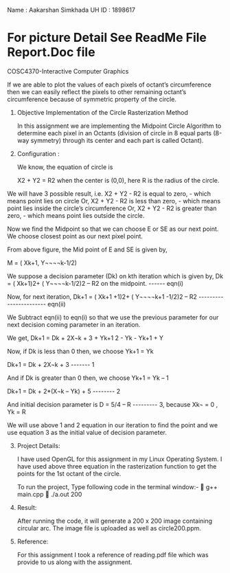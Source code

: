 Name : Aakarshan Simkhada
UH ID : 1898617
# For picture Detail See ReadMe File Report.Doc file 


COSC4370-Interactive Computer Graphics
	
If we are able to plot the values of each pixels of octant’s circumference then we can easily reflect the pixels to other remaining octant’s circumference because of symmetric property of the circle.

1.	Objective
	Implementation of the Circle Rasterization Method

	In this assignment we are implementing the Midpoint Circle Algorithm to determine each pixel in an Octants (division of circle in 8 equal parts (8-way symmetry) through its center and each part is called Octant).  

 

2.	Configuration :

	We know, the equation of circle is 

	X2 + Y2 = R2 when the center is (0,0), here R is the radius of the circle.

We will have 3 possible result, i.e.
	  	X2 + Y2 - R2 is equal to zero, - which means point lies on circle
	Or, 	X2 + Y2 - R2 is less than zero, - which means point lies inside the circle’s circumference
	Or, X2 + Y2 - R2 is greater than zero, - which means point lies outside the circle.

Now we find the Midpoint so that we can choose E or SE as our next point. We choose closest point as our next pixel point. 


From above figure, the Mid point of E and SE is given by,

M = ( Xk+1, Y¬¬¬¬k-1/2)

We suppose a decision parameter (Dk) on kth iteration which is given by,
Dk =  ( Xk+1)2+ ( Y¬¬¬¬k-1/2)2 – R2 on the midpoint. ------ eqn(i)

Now, for next iteration,
Dk+1 = ( Xk+1 +1)2+ ( Y¬¬¬¬k+1 -1/2)2 – R2 ----------------------- eqn(ii)

We Subtract eqn(ii) to eqn(i) so that we use the previous parameter for our next decision coming parameter in an iteration.

We get, 
	Dk+1 = Dk + 2X¬k + 3 + Yk+1 2 - Yk - Yk+1 + Y

Now, if Dk is less than 0 then, we choose Yk+1 = Yk

Dk+1 =  Dk + 2X¬k + 3                     ------- 1

And if Dk is greater than 0 then, we choose Yk+1 = Yk – 1

Dk+1 =  Dk + 2*(X¬k – Yk) + 5       -------- 2

And initial decision parameter is
D = 5/4 – R                                 --------- 3,    because Xk¬ = 0 , Yk = R

We will use above 1 and 2 equation in our iteration to find the point and we use equation 3 as the initial value of decision parameter. 

3.	Project Details:

	I have used OpenGL for this assignment in my Linux Operating System. I have used above three equation in the rasterization function to get the points for the 1st octant 	of the circle.

	To run the project, Type following code in the terminal window:- 
	g++ main.cpp
	./a.out 200 


4.	Result:

	After running the code, it will generate a 200 x 200 image containing circular arc. The image file is uploaded as well as circle200.ppm.  


5.	Reference:

	For this assignment I took a reference of reading.pdf file which was provide to us along with the assignment. 
